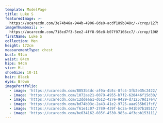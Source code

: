 ```yaml
---
template: ModelPage
title: Luke S
featuredImage: >-
  https://ucarecdn.com/3e74b46a-944b-4906-8de0-acdf189b848c/-/crop/1279x727/0,341/-/preview/
imageThumbnail: >-
  https://ucarecdn.com/718cd7f3-5ee2-4ff8-96e8-b07f07166cc7/-/crop/1069x1057/14,71/-/preview/
firstName: Luke S
collection: Men
height: 172cm
measurementType: chest
bust: 91cm
waist: 84cm
hips: 94cm
size: M-L
shoeSize: 10-11
hair: Black
eyes: Brown
imagePortfolio:
  - image: 'https://ucarecdn.com/8853b4dc-af0a-4b5c-8fc4-3fb2e35c2422/'
  - image: 'https://ucarecdn.com/1072ae21-0079-4955-b7f2-628446f15d30/'
  - image: 'https://ucarecdn.com/12ddeaa1-d612-427e-9429-d712579d17e4/'
  - image: 'https://ucarecdn.com/bd74b03c-2a43-41e2-9725-aaa955b61fcf/'
  - image: 'https://ucarecdn.com/f61e1c07-2789-439f-bc2a-941b97b18517/'
  - image: 'https://ucarecdn.com/be634162-085f-4530-985a-4f3ebb153111/'
---
```


